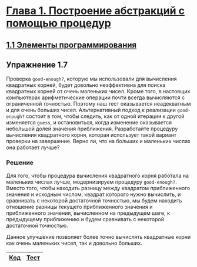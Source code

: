 # [Глава 1. Построение абстракций с помощью процедур](index.md#Глава-1-Построение-абстракций-с-помощью-процедур)
## [1.1 Элементы программирования](index.md#11-Элементы-программирования)

## Упражнение 1.7
Проверка `good-enough?`, которую мы использовали для вычисления квадратных
корней, будет довольно неэффективна для поиска квадратных корней от очень
маленьких чисел. Кроме того, в настоящих компьютерах арифметические операции
почти всегда вычисляются с ограниченной точностью. Поэтому наш тест оказывается
неадекватным и для очень больших чисел. Альтернативный подход к реализации
`good-enough?` состоит в том, чтобы следить, как от одной итерации к другой
изменяется `guess`, и остановиться, когда изменение оказывается небольшой долей
значения приближения. Разработайте процедуру вычисления квадратного корня,
которая использует такой вариант проверки на завершение. Верно ли, что на
больших и маленьких числах она работает лучше?

### Решение
Для того, чтобы процедура вычисления квадратного корня работала на маленьких
числах лучше, модернизируем процедуру `good-enough?`. Вместо того, чтобы
находить разницу между квадратом приближенного значения и исходным числом,
квадрат которого нужно вычислить, и сравнивать с некоторой достаточной точностью,
мы будем находить отношение разницы текущего приближенного значения и
приближенного значения, вычисленном на предыдущем шаге, к предыдущему
приближению и будем сравнивать с некоторой достаточной точностью.

Данное улучшение позволяет более точно вычислять квадратные корни как очень
маленьких чисел, так и довольно больших.

[Код](../../src/chapter01/exercise_1_07.rkt) | [Тест](../../test/chapter01/test_exercise_1_07.rkt)
--- | ---
